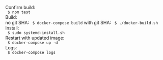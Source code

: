Confirm build:  
` $ npm test`  
Build:  
  no git SHA:   ` $ docker-compose build`
  with git SHA: ` $ ./docker-build.sh`
Install:  
` $ sudo systemd-install.sh`  
Restart with updated image:  
` $ docker-compose up -d`  
Logs:  
` $ docker-compose logs`
 